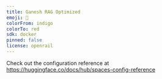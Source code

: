 ```yaml
---
title: Ganesh RAG Optimized
emoji: 👀
colorFrom: indigo
colorTo: red
sdk: docker
pinned: false
license: openrail
---
```


Check out the configuration reference at https://huggingface.co/docs/hub/spaces-config-reference